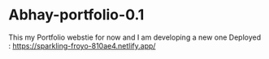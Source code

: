 # Abhay-portfolio-0.1
This my Portfolio webstie for now and I am developing a new one
Deployed : https://sparkling-froyo-810ae4.netlify.app/
